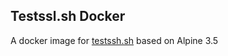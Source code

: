 Testssl.sh Docker
--

A docker image for [testssh.sh](https://github.com/drwetter/testssl.sh) based on Alpine 3.5
